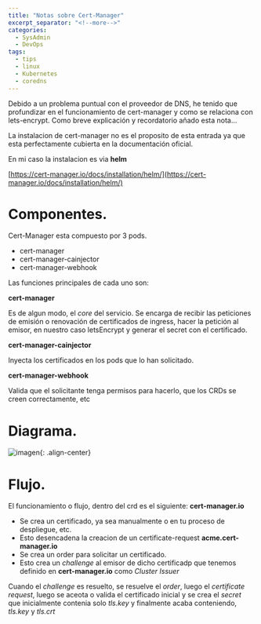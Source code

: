 ```yaml
---
title: "Notas sobre Cert-Manager"
excerpt_separator: "<!--more-->"
categories:
  - SysAdmin
  - DevOps
tags:
  - tips
  - linux
  - Kubernetes
  - coredns
---
```

Debido a un problema puntual con el proveedor de DNS, he tenido que profundizar en el funcionamiento de cert-manager y como se relaciona con lets-encrypt. Como breve explicación y recordatorio añado esta nota...
<!--more-->

La instalacion de cert-manager no es el proposito de esta entrada ya que esta perfectamente cubierta en la documentación oficial.

En mi caso la instalacion es via **helm**

[https://cert-manager.io/docs/installation/helm/](https://cert-manager.io/docs/installation/helm/)


# Componentes.

Cert-Manager esta compuesto por 3 pods.
- cert-manager
- cert-manager-cainjector
- cert-manager-webhook

Las funciones principales de cada uno son:

**cert-manager**

Es de algun modo, el *core* del servicio. Se encarga de recibir las peticiones de emisión o renovación de certificados de ingress, hacer la petición al emisor, en nuestro caso letsEncrypt y generar el secret con el certificado.

**cert-manager-cainjector**

Inyecta los certificados en los pods que lo han solicitado.

**cert-manager-webhook**

Valida que el solicitante tenga permisos para hacerlo, que los CRDs se creen correctamente, etc

# Diagrama.

![imagen]({{'https://malambra.github.io/docs/images/certManager.jpg'|absolute_url}}){: .align-center}

# Flujo.

El funcionamiento o flujo, dentro del crd es el siguiente:
**cert-manager.io**
- Se crea un certificado, ya sea manualmente o en tu proceso de despliegue, etc.
- Esto desencadena la creacion de un certificate-request
**acme.cert-manager.io**
- Se crea un order para solicitar un certificado.
- Esto crea un *challenge* al emisor de dicho certificadp que tenemos definido en **cert-manager.io** como *Cluster Issuer*

Cuando el *challenge* es resuelto, se resuelve el *order*, luego el *certificate request*, luego se aceota o valida el certificado inicial y se crea el *secret* que inicialmente contenia solo *tls.key* y finalmente acaba conteniendo, *tls.key* y *tls.crt*